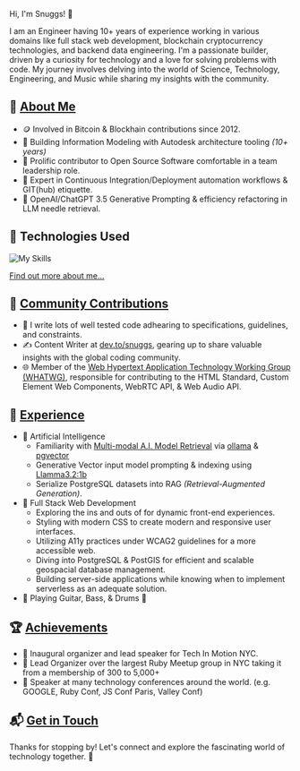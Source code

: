  Hi, I'm Snuggs! 👋

I am an Engineer having 10+ years of experience working in various domains like full stack web development, blockchain cryptocurrency technologies, and backend data engineering.
I'm a passionate builder, driven by a curiosity for technology and a love for solving problems with code.
My journey involves delving into the world of Science, Technology, Engineering, and Music while sharing my insights with the community.


## 👤 [About Me](https://docs.google.com/document/d/1dGptZT8R3mG69ifYAIBXp6TzMN0ZeLoxeh3QxWOPEl0)

- 🪙 Involved in Bitcoin & Blockhain contributions since 2012.
- 🏢 Building Information Modeling with Autodesk architecture tooling _(10+ years)_
- 🔭 Prolific contributor to Open Source Software comfortable in a team leadership role.
- 🚀 Expert in Continuous Integration/Deployment automation workflows & GIT(hub) etiquette. 
- 🧠 OpenAI/ChatGPT 3.5 Generative Prompting & efficiency refactoring in LLM needle retrieval.

## 🤖 Technologies Used
  ![My Skills](https://skillicons.dev/icons?i=html,css,tailwind,js,nodejs,npm,vue,react,express,ruby,rails,postgres,docker,aws,nginx,linux,bash,vim,git)

[Find out more about me...](https://docs.google.com/document/d/1dGptZT8R3mG69ifYAIBXp6TzMN0ZeLoxeh3QxWOPEl0)

## 👥 [Community Contributions](https://youtube.com/watch?v=A5ad52AogJ8)
- 📝 I write lots of well tested code adhearing to specifications, guidelines, and constraints.
- ✍️ Content Writer at [dev.to/snuggs](https://dev.to/snuggs), gearing up to share valuable insights with the global coding community.
- 🌐 Member of the [Web Hypertext Application Technology Working Group (WHATWG)](https://whatwg.org), responsible for contributing to the HTML Standard, Custom Element Web Components, WebRTC API, & Web Audio API.

## 🌱 [Experience](https://www.linkedin.com/in/devpunks)

- 🧠 Artificial Intelligence
  - Familiarity with [Multi-modal A.I. Model Retrieval](https://llama.com/docs/model-cards-and-prompt-formats/llama3_2) via [ollama](https://ollama.com/library/llama3.2:1b) & [pgvector](https://github.com/pgvector/pgvector)
  - Generative Vector input model prompting & indexing using [Llamma3.2:1b](https://analyticsvidhya.com/blog/2024/09/llama-3-2-models/#h-llama-3-2-1b-and-3b-text-models)
  - Serialize PostgreSQL datasets into RAG _(Retrieval-Augmented Generation)_.
- 🚀 Full Stack Web Development
  - Exploring the ins and outs of for dynamic front-end experiences.
  - Styling with modern CSS to create modern and responsive user interfaces.
  - Utilizing A11y practices under WCAG2 guidelines for a more accessible web.
  - Diving into PostgreSQL & PostGIS for efficient and scalable geospacial database management.
  - Building server-side applications while knowing when to implement serverless as an adequate solution.
- 🎸 Playing Guitar, Bass, & Drums 🥁

 ## 🏆 [Achievements](https://github.com/snuggs?tab=achievements)

- 🌟 Inaugural organizer and lead speaker for Tech In Motion NYC.
- 🌟 Lead Organizer over the largest Ruby Meetup group in NYC taking it from a membership of 300 to 5,000+
- 🌟 Speaker at many technology conferences around the world. (e.g. GOOGLE, Ruby Conf, JS Conf Paris, Valley Conf)


## 📬 [Get in Touch](mailto:rashaunstovall@gmail.com)


Thanks for stopping by!
Let's connect and explore the fascinating world of technology together. 🚀

<!--
Here are some ideas to get you started:

- 🔭 I’m currently working on ...
- 🌱 I’m currently learning ...
- 👯 I’m looking to collaborate on ...
- 🤔 I’m looking for help with ...
- 💬 Ask me about ...
- 📫 How to reach me: ...
- 😄 Pronouns: ...
- ⚡ Fun fact: ...
-->
